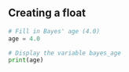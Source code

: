 ## Creating a float


```Python
# Fill in Bayes' age (4.0)
age = 4.0

# Display the variable bayes_age
print(age)
```
